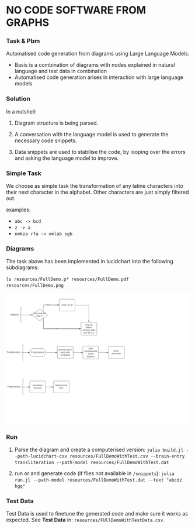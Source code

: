 # NO CODE SOFTWARE FROM GRAPHS


### Task & Pbm
Automatised code generation from diagrams using Large Language Models.

* Basis is a combination of diagrams with nodes explained in natural language and test data in combination
* Automatised code generation arises in interaction with large language models
 

### Solution
In a nutshell:

1. Diagram structure is being parsed.

2. A conversation with the language model is used to generate the necessary code snippets.

3. Data snippets are used to stabilise the code, by looping over the errors and asking the language model to improve.

### Simple Task

We choose as simple task the transformation of any latine characters into their next character in the alphabet.
Other characters are just simply filtered out. 

examples:
* `abc -> bcd`
* `z -> a`
* `nmkza rfa -> omlab sgb`
  

### Diagrams

The task above has been implemented in lucidchart into the following subdiagrams:

`ls resources/FullDemo.p*
resources/FullDemo.pdf  resources/FullDemo.png`


![Alt text](/resources/FullDemo.jpg "a title")


### Run

1. Parse the diagram and create a computerised version:
`julia build.jl --path-lucidchart-csv resources/FullDemoWithTest.csv --brain-entry transliteration --path-model resources/FullDemoWithTest.dat`

2. run or and generate code (if files not available in `/snippets`):
`julia run.jl --path-model resources/FullDemoWithTest.dat --text "abcdz hgq"`

### Test Data

Test Data is used to finetune the generated code and make sure it works as expected. 
See **Test Data** in:
`resources/FUllDemoWithTestData.csv`.
